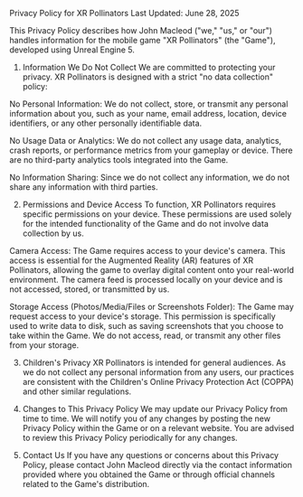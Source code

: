 Privacy Policy for XR Pollinators
Last Updated: June 28, 2025

This Privacy Policy describes how John Macleod ("we," "us," or "our") handles information for the mobile game "XR Pollinators" (the "Game"), developed using Unreal Engine 5.

1. Information We Do Not Collect
We are committed to protecting your privacy. XR Pollinators is designed with a strict "no data collection" policy:

No Personal Information: We do not collect, store, or transmit any personal information about you, such as your name, email address, location, device identifiers, or any other personally identifiable data.

No Usage Data or Analytics: We do not collect any usage data, analytics, crash reports, or performance metrics from your gameplay or device. There are no third-party analytics tools integrated into the Game.

No Information Sharing: Since we do not collect any information, we do not share any information with third parties.

2. Permissions and Device Access
To function, XR Pollinators requires specific permissions on your device. These permissions are used solely for the intended functionality of the Game and do not involve data collection by us.

Camera Access: The Game requires access to your device's camera. This access is essential for the Augmented Reality (AR) features of XR Pollinators, allowing the game to overlay digital content onto your real-world environment. The camera feed is processed locally on your device and is not accessed, stored, or transmitted by us.

Storage Access (Photos/Media/Files or Screenshots Folder): The Game may request access to your device's storage. This permission is specifically used to write data to disk, such as saving screenshots that you choose to take within the Game. We do not access, read, or transmit any other files from your storage.

3. Children's Privacy
XR Pollinators is intended for general audiences. As we do not collect any personal information from any users, our practices are consistent with the Children's Online Privacy Protection Act (COPPA) and other similar regulations.

4. Changes to This Privacy Policy
We may update our Privacy Policy from time to time. We will notify you of any changes by posting the new Privacy Policy within the Game or on a relevant website. You are advised to review this Privacy Policy periodically for any changes.

5. Contact Us
If you have any questions or concerns about this Privacy Policy, please contact John Macleod directly via the contact information provided where you obtained the Game or through official channels related to the Game's distribution.
